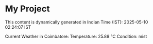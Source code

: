 # My Project

This content is dynamically generated in Indian Time (IST): 2025-05-10 02:24:07 IST


Current Weather in Coimbatore:
Temperature: 25.88 °C
Condition: mist
